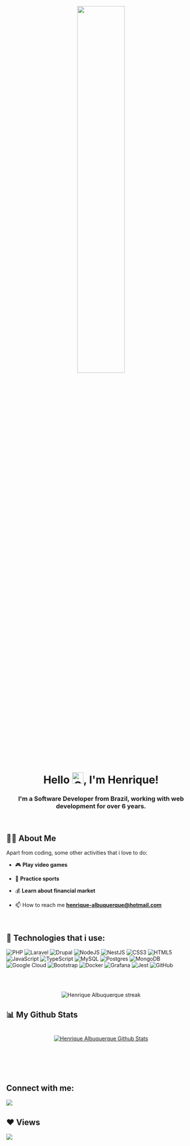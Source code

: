 <p align="center">
<a href="#"><img width="50%" height="50%" src="https://i.imgur.com/kGiDHME.png" height="175px"/></a>
</p>

<br>
<br>

<h1 align="center">Hello <img alt="Gif waving hand" src="https://raw.githubusercontent.com/MartinHeinz/MartinHeinz/master/wave.gif" width="30px">, I'm Henrique!</h1>
<h3 align="center">I'm a Software Developer from Brazil, working with web development for over 6 years.</h3>

<br>

## 🙋‍♂️ About Me
Apart from coding, some other activities that i love to do:
- :video_game: **Play video games** 

- :running: **Practice sports** 

- :moneybag: **Learn about financial market**

- 📫 How to reach me **henrique-albuquerque@hotmail.com**
  
<br>

## 🚀 Technologies that i use:
![PHP](https://img.shields.io/badge/php-%23777BB4.svg?style=for-the-badge&logo=php&logoColor=white)
![Laravel](https://img.shields.io/badge/laravel-%23FF2D20.svg?style=for-the-badge&logo=laravel&logoColor=white)
![Drupal](https://img.shields.io/badge/drupal-%230678BE.svg?style=for-the-badge&logo=drupal&logoColor=white)
![NodeJS](https://img.shields.io/badge/node.js-6DA55F?style=for-the-badge&logo=node.js&logoColor=white)
![NestJS](https://img.shields.io/badge/nestjs-%23E0234E.svg?style=for-the-badge&logo=nestjs&logoColor=white)
![CSS3](https://img.shields.io/badge/css3-%231572B6.svg?style=for-the-badge&logo=css3&logoColor=white)
![HTML5](https://img.shields.io/badge/html5-%23E34F26.svg?style=for-the-badge&logo=html5&logoColor=white)
![JavaScript](https://img.shields.io/badge/javascript-%23323330.svg?style=for-the-badge&logo=javascript&logoColor=%23F7DF1E)
![TypeScript](https://img.shields.io/badge/typescript-%23007ACC.svg?style=for-the-badge&logo=typescript&logoColor=white)
![MySQL](https://img.shields.io/badge/mysql-4479A1.svg?style=for-the-badge&logo=mysql&logoColor=white)
![Postgres](https://img.shields.io/badge/postgres-%23316192.svg?style=for-the-badge&logo=postgresql&logoColor=white)
![MongoDB](https://img.shields.io/badge/MongoDB-%234ea94b.svg?style=for-the-badge&logo=mongodb&logoColor=white)
![Google Cloud](https://img.shields.io/badge/GoogleCloud-%234285F4.svg?style=for-the-badge&logo=google-cloud&logoColor=white)
![Bootstrap](https://img.shields.io/badge/bootstrap-%238511FA.svg?style=for-the-badge&logo=bootstrap&logoColor=white)
![Docker](https://img.shields.io/badge/docker-%230db7ed.svg?style=for-the-badge&logo=docker&logoColor=white)
![Grafana](https://img.shields.io/badge/grafana-%23F46800.svg?style=for-the-badge&logo=grafana&logoColor=white)
![Jest](https://img.shields.io/badge/-jest-%23C21325?style=for-the-badge&logo=jest&logoColor=white)
![GitHub](https://img.shields.io/badge/github-%23121011.svg?style=for-the-badge&logo=github&logoColor=white)


<br>
<br>

<p align="center">
      <img title="🔥 Get streak stats for your profile at git.io/streak-stats" alt="Henrique Albuquerque streak" src="https://github-readme-streak-stats.herokuapp.com/?user=hnkalbuquerque&theme=black-ice&hide_border=true&stroke=0000&background=060A0CD0"/>
</p>

## 📊 My Github Stats
<p align="center">
  <br/>
    <a href="https://github.com/HnkAlbuquerque/github-readme-stats"><img alt="Henrique Albuquerque Github Stats" src="https://github-readme-stats.vercel.app/api?username=HnkAlbuquerque&show_icons=true&count_private=true&theme=react&hide_border=true&bg_color=0D1117" /></a>
  <br/>
</p>

<br/>
<br/>

<br/>
<br/>

## Connect with me:
<p align="left">

<a href="https://www.linkedin.com/in/albuquerque-hnk/"><img target="_blank" src="https://img.icons8.com/fluent/48/000000/linkedin.png"/></a>
<img/>
<img/>

</p>

## ❤ Views
<a href="https://github.com/Meghna-DAS/github-profile-views-counter">
    <img src="https://komarev.com/ghpvc/?username=HnkAlbuquerque">
</a>
